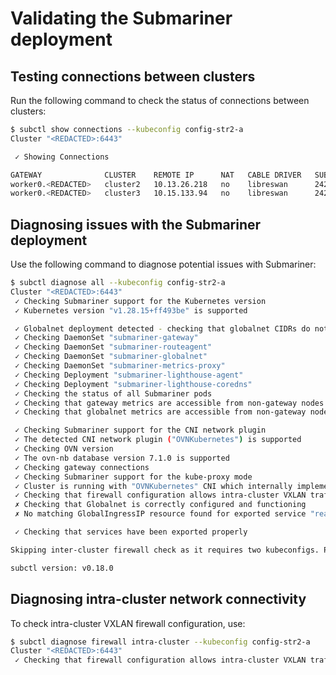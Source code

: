 # Validating the Submariner deployment

## Testing connections between clusters

Run the following command to check the status of connections between clusters:

```bash
$ subctl show connections --kubeconfig config-str2-a
Cluster "<REDACTED>:6443"

 ✓ Showing Connections

GATEWAY              CLUSTER    REMOTE IP      NAT   CABLE DRIVER   SUBNETS        STATUS      RTT avg.
worker0.<REDACTED>   cluster2   10.13.26.218   no    libreswan      242.1.0.0/16   connected   1.2786ms
worker0.<REDACTED>   cluster3   10.15.133.94   no    libreswan      242.2.0.0/16   connected   614.899µs
```

## Diagnosing issues with the Submariner deployment

Use the following command to diagnose potential issues with Submariner:

```bash
$ subctl diagnose all --kubeconfig config-str2-a
Cluster "<REDACTED>:6443"
 ✓ Checking Submariner support for the Kubernetes version
 ✓ Kubernetes version "v1.28.15+ff493be" is supported

 ✓ Globalnet deployment detected - checking that globalnet CIDRs do not overlap
 ✓ Checking DaemonSet "submariner-gateway"
 ✓ Checking DaemonSet "submariner-routeagent"
 ✓ Checking DaemonSet "submariner-globalnet"
 ✓ Checking DaemonSet "submariner-metrics-proxy"
 ✓ Checking Deployment "submariner-lighthouse-agent"
 ✓ Checking Deployment "submariner-lighthouse-coredns"
 ✓ Checking the status of all Submariner pods
 ✓ Checking that gateway metrics are accessible from non-gateway nodes
 ✓ Checking that globalnet metrics are accessible from non-gateway nodes

 ✓ Checking Submariner support for the CNI network plugin
 ✓ The detected CNI network plugin ("OVNKubernetes") is supported
 ✓ Checking OVN version
 ✓ The ovn-nb database version 7.1.0 is supported
 ✓ Checking gateway connections
 ✓ Checking Submariner support for the kube-proxy mode
 ✓ Cluster is running with "OVNKubernetes" CNI which internally implements kube-proxy functionality
 ✓ Checking that firewall configuration allows intra-cluster VXLAN traffic
 ✗ Checking that Globalnet is correctly configured and functioning
 ✗ No matching GlobalIngressIP resource found for exported service "real/my-cluster-kafka-brokers"

 ✓ Checking that services have been exported properly

Skipping inter-cluster firewall check as it requires two kubeconfigs. Please run "subctl diagnose firewall inter-cluster" command manually.

subctl version: v0.18.0
```

## Diagnosing intra-cluster network connectivity

To check intra-cluster VXLAN firewall configuration, use:

```bash
$ subctl diagnose firewall intra-cluster --kubeconfig config-str2-a
Cluster "<REDACTED>:6443"
 ✓ Checking that firewall configuration allows intra-cluster VXLAN traffic
```

